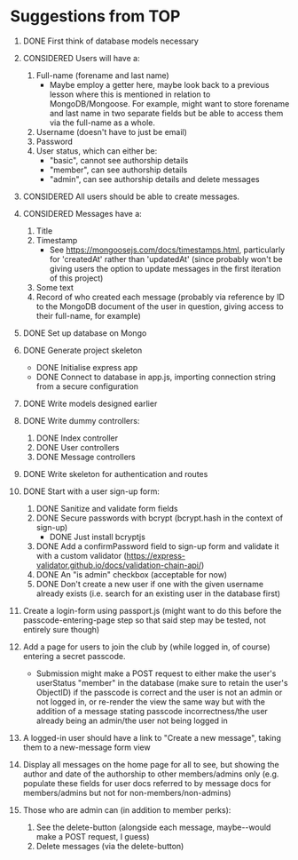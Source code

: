 # Suggestions from TOP

1. DONE First think of database models necessary

2. CONSIDERED Users will have a:
    1. Full-name (forename and last name)
        - Maybe employ a getter here, maybe look back to a previous lesson where this is mentioned in relation to MongoDB/Mongoose. For example, might want to store forename and last name in two separate fields but be able to access them via the full-name as a whole.
    2. Username (doesn't have to just be email)
    3. Password
    4. User status, which can either be:
        - "basic", cannot see authorship details
        - "member", can see authorship details
        - "admin", can see authorship details and delete messages

3. CONSIDERED All users should be able to create messages.

4. CONSIDERED Messages have a:
    1. Title
    2. Timestamp
        - See https://mongoosejs.com/docs/timestamps.html, particularly for 'createdAt' rather than 'updatedAt' (since probably won't be giving users the option to update messages in the first iteration of this project)
    3. Some text
    4. Record of who created each message (probably via reference by ID to the MongoDB document of the user in question, giving access to their full-name, for example)

5. DONE Set up database on Mongo

6. DONE Generate project skeleton
    - DONE Initialise express app
    - DONE Connect to database in app.js, importing connection string from a secure configuration

7. DONE Write models designed earlier

8. DONE Write dummy controllers:
    1. DONE Index controller
    2. DONE User controllers
    3. DONE Message controllers

9. DONE Write skeleton for authentication and routes

10. DONE Start with a user sign-up form:
    1. DONE Sanitize and validate form fields
    2. DONE Secure passwords with bcrypt (bcrypt.hash in the context of sign-up)
        - DONE Just install bcryptjs
    3. DONE Add a confirmPassword field to sign-up form and validate it with a custom validator (https://express-validator.github.io/docs/validation-chain-api/)
    4. DONE An "is admin" checkbox (acceptable for now)
    5. DONE Don't create a new user if one with the given username already exists (i.e. search for an existing user in the database first)

11. Create a login-form using passport.js (might want to do this before the passcode-entering-page step so that said step may be tested, not entirely sure though)

12. Add a page for users to join the club by (while logged in, of course) entering a secret passcode.
    - Submission might make a POST request to either make the user's userStatus "member" in the database (make sure to retain the user's ObjectID) if the passcode is correct and the user is not an admin or not logged in, or re-render the view the same way but with the addition of a message stating passcode incorrectness/the user already being an admin/the user not being logged in

13. A logged-in user should have a link to "Create a new message", taking them to a new-message form view

14. Display all messages on the home page for all to see, but showing the author and date of the authorship to other members/admins only (e.g. populate these fields for user docs referred to by message docs for members/admins but not for non-members/non-admins)

15. Those who are admin can (in addition to member perks):
    1. See the delete-button (alongside each message, maybe--would make a POST request, I guess)
    2. Delete messages (via the delete-button)
